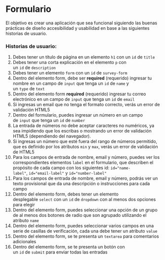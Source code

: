 # Formulario
El objetivo es crear una aplicación que sea funcional siguiendo las buenas prácticas de diseño accesibilidad y usabilidad en base a las siguientes historias de usuario.

### Historias de usuario:

1. Debes tener un título de página en un elemento `h1` con un `id` de `title`
2. Debes tener una corta explicación en el elemento `p` con un `id` de `description`
3. Debes tener un elemento `form` con un `id` de `survey-form`
4. Dentro del elemento form, debe ser **required** (requerido) ingresar tu nombre en un campo de `input` que tenga un `id` de `name` y un `type` de `text`
5. Dentro del elemento form **required** (requerido) ingresar tu correo electrónico en un campo de `input` que tenga un `id` de `email`
6. Si ingresas un email que no tenga el formato correcto, verás un error de validación HTML5
7. Dentro del formulario, puedes ingresar un número en un campo de `input` que tenga un `id` de `number`
8. La entrada de números no debe aceptar caracteres no numéricos, ya sea impidiendo que los escribas o mostrando un error de validación HTML5 (dependiendo del navegador).
9. Si ingresas un número que esté fuera del rango de números permitido, que es definido por los atributos `min` y `max`, verás un error de validación de HTML5
10. Para los campos de entrada de nombre, email y número, puedes ver los correspondientes elementos `label` en el formulario, que describen el propósito de cada campo con los siguientes id: `id="name-label"`, `id="email-label"` y `id="number-label"`
11. Para los campos de entrada de nombre, email y número, podrás ver un texto provisional que da una descripción o instrucciones para cada campo
12. Dentro del elemento form, debes tener un elemento desplegable `select` con un `id` de `dropdown` con al menos dos opciones para elegir
13. Dentro del elemento form, puedes seleccionar una opción de un grupo de al menos dos botones de radio que son agrupado utilizando el atributo `name`
14. Dentro del elemento form, puedes seleccionar varios campos en una serie de casillas de verificación, cada una debe tener un atributo `value`
15. Dentro del elemento form, se te presenta un `textarea` para comentarios adicionales
16. Dentro del elemento form, se te presenta un botón con un `id` de `submit` para enviar todas las entradas